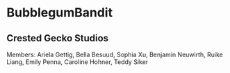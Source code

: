 # BubblegumBandit
## Crested Gecko Studios
Members: Ariela Gettig, Bella Besuud, Sophia Xu, Benjamin Neuwirth, Ruike Liang, Emily Penna, Caroline Hohner, Teddy Siker